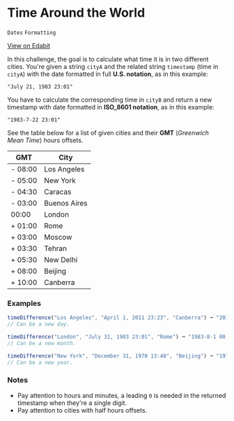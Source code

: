 # Time Around the World

`Dates` `Formatting`

[View on Edabit](https://edabit.com/challenge/5fN46pGqkjd9EQXca)

In this challenge, the goal is to calculate what time it is in two different cities. You're given a string `cityA` and the related string `timestamp` (time in `cityA`) with the date formatted in full **U.S. notation**, as in this example:

```
"July 21, 1983 23:01"
```

You have to calculate the corresponding time in `cityB` and return a new timestamp with date formatted in **ISO_8601 notation**, as in this example:

```
"1983-7-22 23:01"
```

See the table below for a list of given cities and their **GMT** (_Greenwich Mean Time_) hours offsets.

| GMT     | City         |
| ------- | ------------ |
| - 08:00 | Los Angeles  |
| - 05:00 | New York     |
| - 04:30 | Caracas      |
| - 03:00 | Buenos Aires |
| 00:00   | London       |
| + 01:00 | Rome         |
| + 03:00 | Moscow       |
| + 03:30 | Tehran       |
| + 05:30 | New Delhi    |
| + 08:00 | Beijing      |
| + 10:00 | Canberra     |

### Examples

```js
timeDifference("Los Angeles", "April 1, 2011 23:23", "Canberra") ➞ "2011-4-2 17:23"
// Can be a new day.

timeDifference("London", "July 31, 1983 23:01", "Rome") ➞ "1983-8-1 00:01"
// Can be a new month.

timeDifference("New York", "December 31, 1970 13:40", "Beijing") ➞ "1971-1-1 02:40"
// Can be a new year.
```

### Notes

- Pay attention to hours and minutes, a leading `0` is needed in the returned timestamp when they're a single digit.
- Pay attention to cities with half hours offsets.
